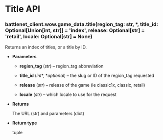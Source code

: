 # Title API


### battlenet_client.wow.game_data.title(region_tag: str, \*, title_id: Optional[Union[int, str]] = 'index', release: Optional[str] = 'retail', locale: Optional[str] = None)
Returns an index of titles, or a title by ID.


* **Parameters**


    * **region_tag** (*str*) – region_tag abbreviation


    * **title_id** (*int**, **optional*) – the slug or ID of the region_tag requested


    * **release** (*str*) – release of the game (ie classic1x, classic, retail)


    * **locale** (*str*) – which locale to use for the request



* **Returns**

    The URL (str) and parameters (dict)



* **Return type**

    tuple
